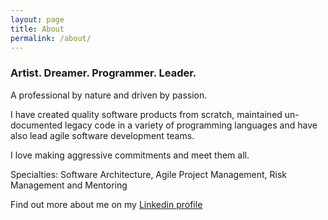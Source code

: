 ```yaml
---
layout: page
title: About
permalink: /about/
---
```


### Artist. Dreamer. Programmer. Leader.

A professional by nature and driven by passion.

I have created quality software products from scratch, maintained un-documented legacy code in a variety of programming languages and have also lead agile software development teams.

I love making aggressive commitments and meet them all.

Specialties: Software Architecture, Agile Project Management, Risk Management and Mentoring

Find out more about me on my [Linkedin profile](http://in.linkedin.com/in/vibhormahajan)